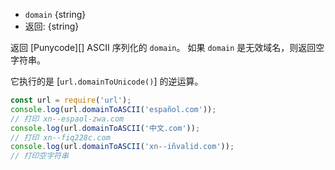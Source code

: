 <!-- YAML
added:
  - v7.4.0
  - v6.13.0
-->

* `domain` {string}
* 返回: {string}

返回 [Punycode][] ASCII 序列化的 `domain`。
如果 `domain` 是无效域名，则返回空字符串。

它执行的是 [`url.domainToUnicode()`] 的逆运算。

```js
const url = require('url');
console.log(url.domainToASCII('español.com'));
// 打印 xn--espaol-zwa.com
console.log(url.domainToASCII('中文.com'));
// 打印 xn--fiq228c.com
console.log(url.domainToASCII('xn--iñvalid.com'));
// 打印空字符串
```

